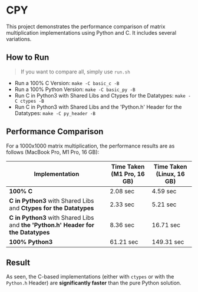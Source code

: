 # CPY

This project demonstrates the performance comparison of matrix multiplication implementations using Python and C. It includes several variations.

## How to Run

> If you want to compare all, simply use `run.sh`

- Run a 100% C Version: `make -C basic_c -B`
- Run a 100% Python Version: `make -C basic_py -B`
- Run C in Python3 with Shared Libs and Ctypes for the Datatypes: `make -C ctypes -B`
- Run C in Python3 with Shared Libs and the 'Python.h' Header for the Datatypes: `make -C py_header -B`

## Performance Comparison

For a 1000x1000 matrix multiplication, the performance results are as follows (MacBook Pro, M1 Pro, 16 GB):

| Implementation                                                                    | Time Taken (M1 Pro, 16 GB) | Time Taken (Linux, 16 GB) |
|-----------------------------------------------------------------------------------|----------------------------|---------------------------|
| **100% C**                                                                        | 2.08 sec                   | 4.59 sec                  |
| **C in Python3** with Shared Libs and **Ctypes for the Datatypes**                | 2.33 sec                   | 5.21 sec                  |
| **C in Python3** with Shared Libs and **the 'Python.h' Header for the Datatypes** | 8.36 sec                   | 16.71 sec                 |
| **100% Python3**                                                                  | 61.21 sec                  | 149.31 sec                |

## Result

As seen, the C-based implementations (either with `ctypes` or with the `Python.h` Header) are **significantly faster** than the pure Python solution.
